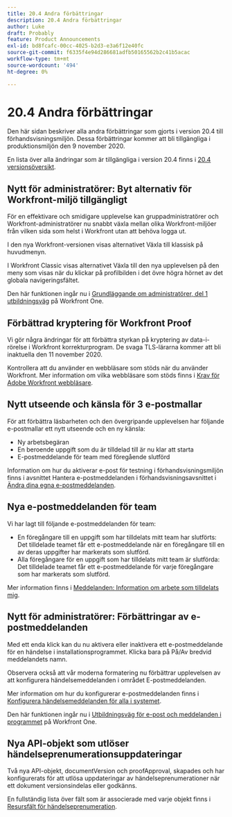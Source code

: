 ```yaml
---
title: 20.4 Andra förbättringar
description: 20.4 Andra förbättringar
author: Luke
draft: Probably
feature: Product Announcements
exl-id: bd8fcafc-00cc-4025-b2d3-e3a6f12e40fc
source-git-commit: f6335f4e94d286681adfb50165562b2c41b5acac
workflow-type: tm+mt
source-wordcount: '494'
ht-degree: 0%

---
```


# 20.4 Andra förbättringar

Den här sidan beskriver alla andra förbättringar som gjorts i version 20.4 till förhandsvisningsmiljön. Dessa förbättringar kommer att bli tillgängliga i produktionsmiljön den 9 november 2020.

En lista över alla ändringar som är tillgängliga i version 20.4 finns i [20.4 versionsöversikt](../../../product-announcements/product-releases/20.4-release-activity/20-4-release-overview.md).

## Nytt för administratörer: Byt alternativ för Workfront-miljö tillgängligt

För en effektivare och smidigare upplevelse kan gruppadministratörer och Workfront-administratörer nu snabbt växla mellan olika Workfront-miljöer från vilken sida som helst i Workfront utan att behöva logga ut.

I den nya Workfront-versionen visas alternativet Växla till klassisk på huvudmenyn.

I Workfront Classic visas alternativet Växla till den nya upplevelsen på den meny som visas när du klickar på profilbilden i det övre högra hörnet av det globala navigeringsfältet.

Den här funktionen ingår nu i [Grundläggande om administratörer, del 1 utbildningsväg](https://one.workfront.com/s/learningpath3/administrator-fundamentals-in-the-new-workfront-experience-part-2-user-organizat-20Y0z000000bmAXEAY) på Workfront One.

## Förbättrad kryptering för Workfront Proof

Vi gör några ändringar för att förbättra styrkan på kryptering av data-i-rörelse i Workfront korrekturprogram. De svaga TLS-lärarna kommer att bli inaktuella den 11 november 2020.

Kontrollera att du använder en webbläsare som stöds när du använder Workfront. Mer information om vilka webbläsare som stöds finns i [Krav för Adobe Workfront webbläsare](../../../workfront-basics/workfront-browser-requirements.md).

## Nytt utseende och känsla för 3 e-postmallar

För att förbättra läsbarheten och den övergripande upplevelsen har följande e-postmallar ett nytt utseende och en ny känsla:

* Ny arbetsbegäran
* En beroende uppgift som du är tilldelad till är nu klar att starta
* E-postmeddelande för team med föregående slutförd

Information om hur du aktiverar e-post för testning i förhandsvisningsmiljön finns i avsnittet Hantera e-postmeddelanden i förhandsvisningsavsnittet i [Ändra dina egna e-postmeddelanden](../../../workfront-basics/using-notifications/activate-or-deactivate-your-own-event-notifications.md).

## Nya e-postmeddelanden för team

Vi har lagt till följande e-postmeddelanden för team:

* En föregångare till en uppgift som har tilldelats mitt team har slutförts: Det tilldelade teamet får ett e-postmeddelande när en föregångare till en av deras uppgifter har markerats som slutförd.
* Alla föregångare för en uppgift som har tilldelats mitt team är slutförda: Det tilldelade teamet får ett e-postmeddelande för varje föregångare som har markerats som slutförd.

Mer information finns i [Meddelanden: Information om arbete som tilldelats mig](../../../workfront-basics/using-notifications/notifications-information-about-work-assigned-to-me.md).

## Nytt för administratörer: Förbättringar av e-postmeddelanden

Med ett enda klick kan du nu aktivera eller inaktivera ett e-postmeddelande för en händelse i installationsprogrammet. Klicka bara på På/Av bredvid meddelandets namn.

Observera också att vår moderna formatering nu förbättrar upplevelsen av att konfigurera händelsemeddelanden i området E-postmeddelanden.

Mer information om hur du konfigurerar e-postmeddelanden finns i [Konfigurera händelsemeddelanden för alla i systemet](../../../administration-and-setup/manage-workfront/emails/configure-event-notifications-for-everyone-in-the-system.md).

Den här funktionen ingår nu i [Utbildningsväg för e-post och meddelanden i programmet](https://one.workfront.com/s/learningpath2/email-and-in-app-notifications-in-the-new-workfront-experience-20Y4X000000CaZGUA0) på Workfront One.

## Nya API-objekt som utlöser händelseprenumerationsuppdateringar

Två nya API-objekt, documentVersion och proofApproval, skapades och har konfigurerats för att utlösa uppdateringar av händelseprenumerationer när ett dokument versionsindelas eller godkänns.

En fullständig lista över fält som är associerade med varje objekt finns i [Resursfält för händelseprenumeration](../../../wf-api/api/event-sub-resource-fields.md).

